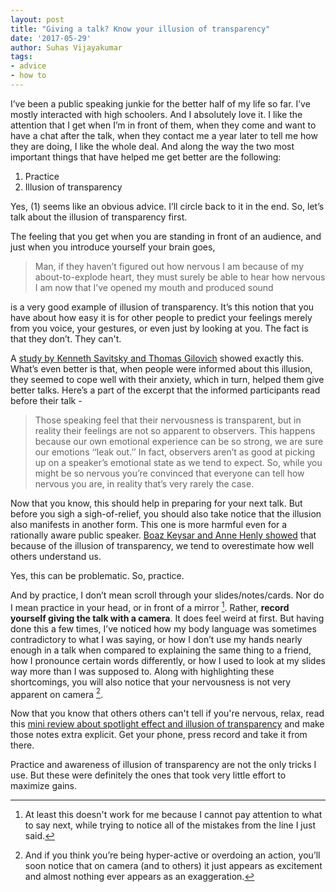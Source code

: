 ```yaml
---
layout: post
title: "Giving a talk? Know your illusion of transparency"
date: '2017-05-29'
author: Suhas Vijayakumar
tags:
- advice
- how to
---
```


I’ve been a public speaking junkie for the better half of my life so far. I’ve mostly interacted with high schoolers. And I absolutely love it. I like the attention that I get when I’m in front of them, when they come and want to have a chat after the talk, when they contact me a year later to tell me how they are doing, I like the whole deal. And along the way the two most important things that have helped me get better are the following:

1. Practice
2. Illusion of transparency

Yes, (1) seems like an obvious advice. I’ll circle back to it in the end. So, let’s talk about the illusion of transparency first.

The feeling that you get when you are standing in front of an audience, and just when you introduce yourself your brain goes,
>Man, if they haven’t figured out how nervous I am because of my about-to-explode heart, they must surely be able to hear how nervous I am now that I’ve opened my mouth and produced sound

is a very good example of illusion of transparency. It’s this notion that you have about how easy it is for other people to predict your feelings merely from you voice, your gestures, or even just by looking at you. The fact is that they don’t. They can't.

A [study by Kenneth Savitsky and Thomas Gilovich](http://www.sciencedirect.com/science/article/pii/S0022103103000568) showed exactly this. What’s even better is that, when people were informed about this illusion, they seemed to cope well with their anxiety, which in turn, helped them give better talks. Here’s a part of the excerpt that the informed participants read before their talk -

> Those speaking feel that their nervousness is transparent, but in reality their feelings are not so apparent to observers. This happens because our own emotional experience can be so strong, we are sure our emotions ‘‘leak out.’’ In fact, observers aren’t as good at picking up on a speaker’s emotional state as we tend to expect. So, while you might be so nervous you’re convinced that everyone can tell how nervous you are, in reality that’s very rarely the case.

Now that you know, this should help in preparing for your next talk. But before you sigh a sigh-of-relief, you should also take notice that the illusion also manifests in another form. This one is more harmful even for a rationally aware public speaker. [Boaz Keysar and Anne Henly showed](http://journals.sagepub.com/doi/abs/10.1111/1467-9280.00439) that because of the illusion of transparency, we tend to overestimate how well others understand us.

Yes, this can be problematic. So, practice.

And by practice, I don’t mean scroll through your slides/notes/cards. Nor do I mean practice in your head, or in front of a mirror [^1]. Rather, **record yourself giving the talk with a camera**. It does feel weird at first. But having done this a few times, I’ve noticed how my body language was sometimes contradictory to what I was saying, or how I don’t use my hands nearly enough in a talk when compared to explaining the same thing to a friend, how I pronounce certain words differently, or how I used to look at my slides way more than I was supposed to. Along with highlighting these shortcomings, you will also notice that your nervousness is not very apparent on camera [^2].

Now that you know that others others can't tell if you're nervous, relax, read this [mini review about spotlight effect and illusion of transparency](http://journals.sagepub.com/doi/10.1111/1467-8721.00039) and make those notes extra explicit. Get your phone, press record and take it from there.

Practice and awareness of illusion of transparency are not the only tricks I use. But these were definitely the ones that took very little effort to maximize gains.

[^1]: At least this doesn't work for me because I cannot pay attention to what to say next, while trying to notice all of the mistakes from the line I just said.

[^2]: And if you think you’re being hyper-active or overdoing an action, you’ll soon notice that on camera (and to others) it just appears as excitement and almost nothing ever appears as an exaggeration.
